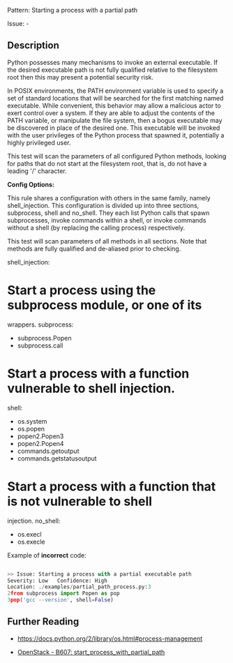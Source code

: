Pattern: Starting a process with a partial path

Issue: -

## Description

Python possesses many mechanisms to invoke an external executable. If the
desired executable path is not fully qualified relative to the filesystem root
then this may present a potential security risk.

In POSIX environments, the PATH environment variable is used to specify a set
of standard locations that will be searched for the first matching named
executable. While convenient, this behavior may allow a malicious actor to
exert control over a system. If they are able to adjust the contents of the
PATH variable, or manipulate the file system, then a bogus executable may be
discovered in place of the desired one. This executable will be invoked with
the user privileges of the Python process that spawned it, potentially a
highly privileged user.

This test will scan the parameters of all configured Python methods, looking
for paths that do not start at the filesystem root, that is, do not have a
leading '/' character.

**Config Options:**

This rule shares a configuration with others in the same family, namely
shell_injection. This configuration is divided up into three sections,
subprocess, shell and no_shell. They each list Python calls that spawn
subprocesses, invoke commands within a shell, or invoke commands without a
shell (by replacing the calling process) respectively.

This test will scan parameters of all methods in all sections. Note that
methods are fully qualified and de-aliased prior to checking.

shell_injection:
# Start a process using the subprocess module, or one of its
wrappers.
subprocess:
- subprocess.Popen
- subprocess.call

# Start a process with a function vulnerable to shell injection.
shell:
- os.system
- os.popen
- popen2.Popen3
- popen2.Popen4
- commands.getoutput
- commands.getstatusoutput
# Start a process with a function that is not vulnerable to shell
injection.
no_shell:
- os.execl
- os.execle

Example of **incorrect** code:

```python

>> Issue: Starting a process with a partial executable path
Severity: Low   Confidence: High
Location: ./examples/partial_path_process.py:3
2from subprocess import Popen as pop
3pop('gcc --version', shell=False)

```

## Further Reading

  - <https://docs.python.org/2/library/os.html#process-management>
* [OpenStack - B607: start_process_with_partial_path](https://docs.openstack.org/developer/bandit/plugins/start_process_with_partial_path.html)
